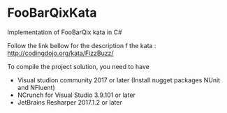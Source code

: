 # FooBarQixKata
Implementation of FooBarQix kata in C#

Follow the link bellow for the description f the kata :
http://codingdojo.org/kata/FizzBuzz/

To compile the project solution, you need to have
   - Visual studion community 2017 or later (Install nugget packages NUnit and NFluent)
   - NCrunch for Visual Studio 3.9.101 or later
   - JetBrains Resharper 2017.1.2 or later
